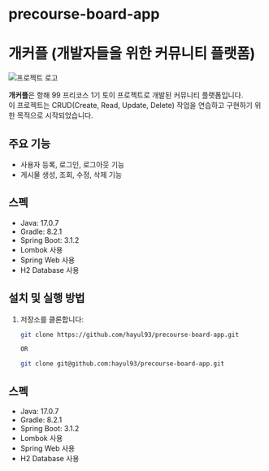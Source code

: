 # precourse-board-app
# 개커플 (개발자들을 위한 커뮤니티 플랫폼)

![프로젝트 로고](프로젝트로고.png)

**개커플**은 항해 99 프리코스 1기 토이 프로젝트로 개발된 커뮤니티 플랫폼입니다.   
이 프로젝트는 CRUD(Create, Read, Update, Delete) 작업을 연습하고 구현하기 위한 목적으로 시작되었습니다.

## 주요 기능

- 사용자 등록, 로그인, 로그아웃 기능
- 게시물 생성, 조회, 수정, 삭제 기능

## 스펙

- Java: 17.0.7
- Gradle: 8.2.1
- Spring Boot: 3.1.2
- Lombok 사용
- Spring Web 사용
- H2 Database 사용


## 설치 및 실행 방법

1. 저장소를 클론합니다:
   ```sh
   git clone https://github.com/hayul93/precourse-board-app.git

   OR

   git clone git@github.com:hayul93/precourse-board-app.git
   ```

   

## 스펙

- Java: 17.0.7
- Gradle: 8.2.1
- Spring Boot: 3.1.2
- Lombok 사용
- Spring Web 사용
- H2 Database 사용
